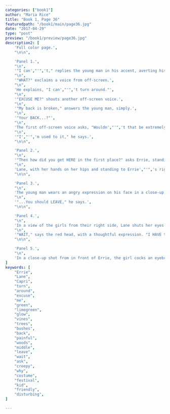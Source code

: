 ```yaml
---
categories: ["book1"]
author: "Maria Rice"
title: "Book 1, Page 36"
featuredpath: "/book1/main/page36.jpg"
date: "2017-04-29"
type: "post"
preview: "/book1/preview/page36.jpg"
description2: [
    'Full color page.',
    "\n\n",

    'Panel 1.',
    "\n",
    '"I can',"'",'t," replies the young man in his accent, averting his gaze. In full view, except for his partially-visible horns at the top of the panel, he sits among long blades of green and yellow grass, dotted with white fluffy dandelions. He continues to glow limegreen from the shoulders down, including the vines still branched out on the grass and trees behind him. He rests his elbows on his crossed legs and holds his loosely-clenched hands in front of him.',
    "\n",
    '"WHAT?" exclaims a voice from off-screen.',
    "\n",
    'He explains, "I can',"'",'t turn around."',
    "\n",
    '"EXCUSE ME?" shouts another off-screen voice.',
    "\n",
    '"My back is broken," answers the young man, simply.',
    "\n",
    '"Your BACK...?"',
    "\n",
    'The first off-screen voice asks, "Wouldn',"'",'t that be extremely painful?"',
    "\n",
    '"I',"'",'m used to it," he says.',
    "\n\n",

    'Panel 2.',
    "\n",
    '"Then how did you get HERE in the first place?" asks Errie, standing on the right side of the panel. Both girls wear suspicious expressions on their faces and are visible from the knees, up.',
    "\n",
    'Lane, with her hands on her hips and standing to Errie',"'",'s right, adds, "YEAH! We',"'",'re in the MIDDLE of the woods!"',
    "\n\n",

    'Panel 3.',
    "\n",
    'The young man wears an angry expression on his face in a close-up shot of him bowing his head while looking up. The limegreen glow starts to envelop his head and shoulders.',
    "\n",
    '"...You should LEAVE," he says.',
    "\n\n",

    'Panel 4.',
    "\n",
    'In a view of the girls from their right side, Lane shuts her eyes and puts her left hand on Errie',"'",'s right shoulder, saying, "Maybe we SHOULD--!"',
    "\n",
    '"WAIT," says the red head, with a thoughtful expression. "I HAVE to ask--"', 
    "\n\n",

    'Panel 5.',
    "\n",
    'In a close-up shot from in front of Errie, the girl cocks an eyebrow as she gazes down in front of her and she asks, "--WHY the creepy costume? The festival is a KID-FRIENDLY event. This is DISTURBING."',
]
keywords: [
    "Errie", 
    "Lane",
    "Capri",
    "turn",
    "around",
    "excuse",
    "me",
    "green",
    "limegreen",
    "glow",
    "vines",
    "trees",
    "bushes",
    "back",
    "painful",
    "woods",
    "middle",
    "leave",
    "wait",
    "ask",
    "creepy",
    "why",
    "costume",
    "festival",
    "kid",
    "friendly",
    "disturbing",
]

---
```


